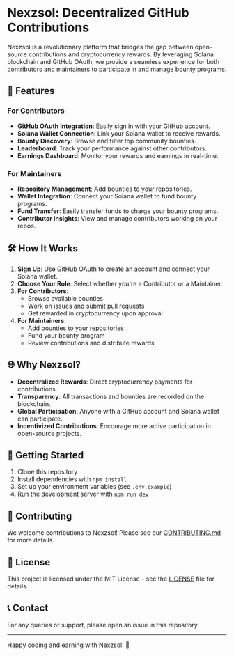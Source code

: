 # Nexzsol: Decentralized GitHub Contributions

Nexzsol is a revolutionary platform that bridges the gap between open-source contributions and cryptocurrency rewards. By leveraging Solana blockchain and GitHub OAuth, we provide a seamless experience for both contributors and maintainers to participate in and manage bounty programs.

## 🚀 Features

### For Contributors
- **GitHub OAuth Integration**: Easily sign in with your GitHub account.
- **Solana Wallet Connection**: Link your Solana wallet to receive rewards.
- **Bounty Discovery**: Browse and filter top community bounties.
- **Leaderboard**: Track your performance against other contributors.
- **Earnings Dashboard**: Monitor your rewards and earnings in real-time.

### For Maintainers
- **Repository Management**: Add bounties to your repositories.
- **Wallet Integration**: Connect your Solana wallet to fund bounty programs.
- **Fund Transfer**: Easily transfer funds to charge your bounty programs.
- **Contributor Insights**: View and manage contributors working on your repos.

## 🛠 How It Works

1. **Sign Up**: Use GitHub OAuth to create an account and connect your Solana wallet.
2. **Choose Your Role**: Select whether you're a Contributor or a Maintainer.
3. **For Contributors**:
   - Browse available bounties
   - Work on issues and submit pull requests
   - Get rewarded in cryptocurrency upon approval
4. **For Maintainers**:
   - Add bounties to your repositories
   - Fund your bounty program
   - Review contributions and distribute rewards

## 🌐 Why Nexzsol?

- **Decentralized Rewards**: Direct cryptocurrency payments for contributions.
- **Transparency**: All transactions and bounties are recorded on the blockchain.
- **Global Participation**: Anyone with a GitHub account and Solana wallet can participate.
- **Incentivized Contributions**: Encourage more active participation in open-source projects.

## 🚦 Getting Started

1. Clone this repository
2. Install dependencies with `npm install`
3. Set up your environment variables (see `.env.example`)
4. Run the development server with `npm run dev`

## 🤝 Contributing

We welcome contributions to Nexzsol! Please see our [CONTRIBUTING.md](CONTRIBUTING.md) for more details.

## 📄 License

This project is licensed under the MIT License - see the [LICENSE](LICENSE) file for details.

## 📞 Contact

For any queries or support, please open an issue in this repository 

---

Happy coding and earning with Nexzsol! 🎉
